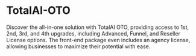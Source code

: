 # TotalAI-OTO
Discover the all-in-one solution with TotalAI OTO, providing access to 1st, 2nd, 3rd, and 4th upgrades, including Advanced, Funnel, and Reseller License options. The front-end package even includes an agency license, allowing businesses to maximize their potential with ease.
